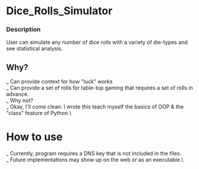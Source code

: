 # Dice_Rolls_Simulator

### Description
User can simulate any number of dice rolls with a variety of die-types and see statistical analysis.

## Why?
_ Can provide context for how "luck" works\
_ Can provide a set of rolls for table-top gaming that requires a set of rolls in advance.\
_ Why not?\
_ Okay, I'll come clean: I wrote this teach myself the basics of OOP & the "class" feature of Python.\

# How to use
_ Currently, program requires a DNS key that is not included in the files.\
_ Future implementations may show up on the web or as an executable.\



